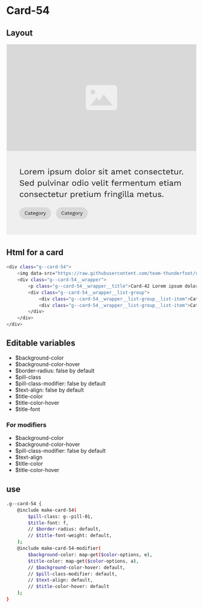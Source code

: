 # Card-54

## Layout

![alt text][card-54]

[card-54]: /src/img/global-components/card/card-54.png

## Html for a card

```sh
<div class="g--card-54">
    <img data-src="https://raw.githubusercontent.com/team-thunderfoot/ui/main/src/img/global-components/img-placeholder.jpg" src="/src/img/global-components/placeholder.jpg" alt="alt text" class="g--card-54__media g--lazy-01 f--ar" width="604" height="340">
    <div class="g--card-54__wrapper">
        <p class="g--card-54__wrapper__title">Card-42 Lorem ipsum dolor sit amet consectetur. Sed pulvinar odio velit fermentum etiam consectetur pretium fringilla metus.</p>
        <div class="g--card-54__wrapper__list-group">
            <div class="g--card-54__wrapper__list-group__list-item">Category</div>
            <div class="g--card-54__wrapper__list-group__list-item">Category</div>
        </div>
    </div>
</div>
```

## Editable variables

- $background-color
- $background-color-hover
- $border-radius: false by default
- $pill-class
- $pill-class-modifier: false by default
- $text-align: false by default
- $title-color
- $title-color-hover
- $title-font

### For modifiers

- $background-color
- $background-color-hover
- $pill-class-modifier: false by default
- $text-align
- $title-color
- $title-color-hover

## use

```sh
.g--card-54 {
    @include make-card-54(
        $pill-class: g--pill-01,
        $title-font: f,
        // $border-radius: default,
        // $title-font-weight: default,
    );
    @include make-card-54-modifier(
        $background-color: map-get($color-options, e),
        $title-color: map-get($color-options, a),
        // $background-color-hover: default,
        // $pill-class-modifier: default,
        // $text-align: default,
        // $title-color-hover: default
    );
}
```
